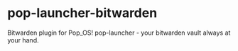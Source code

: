# pop-launcher-bitwarden
Bitwarden plugin for Pop_OS! pop-launcher - your bitwarden vault always at your hand.
